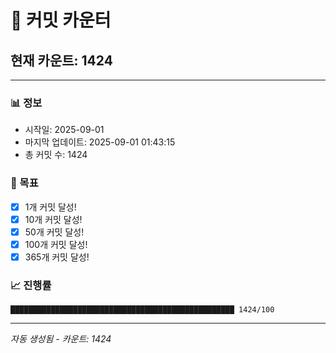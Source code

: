 # 🔢 커밋 카운터

## 현재 카운트: 1424

---

### 📊 정보
- 시작일: 2025-09-01
- 마지막 업데이트: 2025-09-01 01:43:15
- 총 커밋 수: 1424

### 🎯 목표
- [x] 1개 커밋 달성!
- [x] 10개 커밋 달성!
- [x] 50개 커밋 달성!
- [x] 100개 커밋 달성!
- [x] 365개 커밋 달성!

### 📈 진행률
```
██████████████████████████████████████████████████ 1424/100
```

---
*자동 생성됨 - 카운트: 1424*
